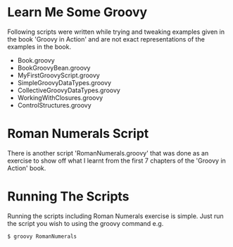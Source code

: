 # Learn Me Some Groovy

Following scripts were written while trying and tweaking examples given in the book 'Groovy in Action' and are not exact representations of the examples in the book.

  - Book.groovy
  - BookGroovyBean.groovy
  - MyFirstGroovyScript.groovy
  - SimpleGroovyDataTypes.groovy
  - CollectiveGroovyDataTypes.groovy
  - WorkingWithClosures.groovy
  - ControlStructures.groovy

# Roman Numerals Script

There is another script 'RomanNumerals.groovy' that was done as an exercise to show off what I learnt from the first 7 chapters of the 'Groovy in Action' book.

# Running The Scripts

Running the scripts including Roman Numerals exercise is simple. Just run the script you wish to using the groovy command e.g.

```sh
$ groovy RomanNumerals
```
